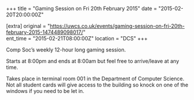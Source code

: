 +++
title = "Gaming Session on Fri 20th February 2015"
date = "2015-02-20T20:00:00Z"

[extra]
original = "https://uwcs.co.uk/events/gaming-session-on-fri-20th-february-2015-1474489098017/"    
ent_time = "2015-02-21T08:00:00Z"
location = "DCS"
+++

Comp Soc’s weekly 12-hour long gaming session.

Starts at 8:00pm and ends at 8:00am but feel free to arrive/leave at any time.

Takes place in terminal room 001 in the Department of Computer Science. Not all student cards will give access to the building so knock on one of the windows if you need to be let in.

